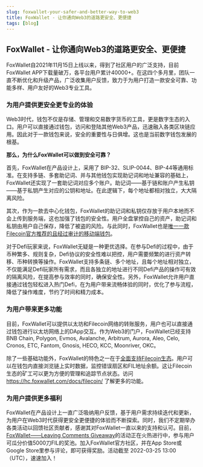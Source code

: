 ```yaml
---
slug: foxwallet-your-safer-and-better-way-to-web3
title: FoxWallet - 让你通向Web3的道路更安全、更便捷
tags: [blog]
---
```


## FoxWallet - 让你通向Web3的道路更安全、更便捷

FoxWallet自2021年11月15日上线以来，得到了社区用户的广泛支持，目前FoxWallet APP下载量破万，各平台用户累计40000+。在这四个多月里，团队一直不断优化和升级产品，广泛收集用户反馈，致力于为用户打造一款安全可靠、功能多样、用户友好的Web3专业工具。

### 为用户提供更安全更专业的体验
Web3时代，钱包不仅是存储、管理和交易数字货币的工具，更是数字生态的入口。用户可以直接通过钱包，访问和登陆其他Web3产品，迅速融入各类区块链应用。因此对于一款钱包来说，安全的重要性与日俱增。这也是当前数字钱包发展的根基。
  
**那么，为什么FoxWallet可以做到安全可靠？**
  
首先，FoxWallet在产品设计上，采用了 BIP-32、SLIP-0044、BIP-44等通用标准。在支持多链、多套助记词、并与其他钱包实现助记词和地址兼容的基础上，FoxWallet还实现了一套助记词对应多个账户。助记词——基于链和账户产生私钥——基于私钥产生对应的公钥和地址。在此逻辑下，每个地址都相对独立，大大隔离风险。
  
其次，作为一款去中心化钱包，FoxWallet的助记词和私钥仅存放于用户本地而不会上传到服务端，这也加强了钱包的安全性。用户全盘掌控自己的资产，助记词和私钥由用户自己保存，降低了被盗的风险。与此同时，FoxWallet也是[唯一一款Filecoin官方推荐的且经过审计的移动端钱包](https://docs.filecoin.io/about-filecoin/managing-assets/#wallets)。
  
对于Defi玩家来说，FoxWallet无疑是一种更优选择。在参与Defi的过程中，由于币种繁多、规则复杂，Defi协议的安全性难以把控，用户需要频繁的进行资产转移、币种转换等操作。FoxWallet支持多条链、多个地址，且每个地址相对独立，不仅能满足Defi玩家所有需求，而且各独立的地址进行不同Defi产品的操作可有效的隔离风险，在提高参与效率的同时，确保安全性。另外，FoxWallet允许用户直接通过钱包轻松进入热门Defi，在为用户带来流畅体验的同时，优化了参与流程，降低了操作难度，节约了时间和精力成本。

### 为用户带来更多功能
目前，FoxWallet可以提供以太坊和Filecoin网络的转账服务，用户也可以直接通过钱包进行以太坊网络上的DApp交互。作为Web3的门户，FoxWallet已经支持 BNB Chain, Polygon, Evmos, Avalanche, Arbitrum, Aurora, Aleo, Celo, Cronos, ETC, Fantom, Gnosis, HECO, KCC, Moonriver, OKC。
  
除了一些基础功能外，FoxWallet的特色之一在于[全面支持Filecoin生态](https://hc.foxwallet.com/docs/filecoin/)。用户可以在钱包内直接浏览链上实时数据，监控错误扇区和FIL地址余额。这让Filecoin生态的矿工可以更为方便的管理和追踪节点状态。访问 https://hc.foxwallet.com/docs/filecoin/ 了解更多的功能。

### 为用户提供更多福利
FoxWallet在产品设计上一直广泛吸纳用户反馈，基于用户需求持续迭代和更新，为用户在Web3时代获得更安全更便捷的体验而不断探索。同时，我们不定期举办各类活动以回馈社区贡献者，感谢其对FoxWallet一直以来的支持和认可。目前，[FoxWallet——Leaving Comments Giveaway](https://givelab.com/leaving-comment-share-5000u/leaving-comment-share-5000-fil-giveaway)的活动正在火热进行中，参与用户可瓜分价值5000刀FIL的奖池。加入FoxWallet官方社区，并在App Store或Google Store里参与评论，即可获得奖励。活动截至 2022-03-25 13:00（UTC），速速加入！



  








